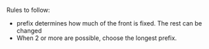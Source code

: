 Rules to follow:
- prefix determines how much of the front is fixed. 
The rest can be changed
- When 2 or more are possible, choose the longest prefix.
